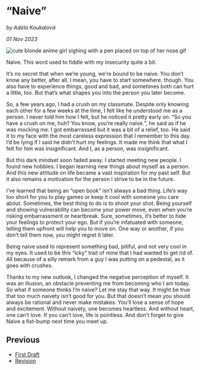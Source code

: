 # “Naive”

*by Adéla Koukalová*

*01 Nov 2023*

![cute blonde anime girl sighing with a pen placed on top of her nose.gif](https://i.pinimg.com/originals/26/55/61/2655615d0dc9bc387bc081cd8085b80f.gif)

Naive. This word used to fiddle with my insecurity quite a bit. 

It’s no secret that when we’re young, we’re bound to be naive. You don’t know any better, after all. I mean, you have to start somewhere, though. You also have to experience things, good and bad, and sometimes both can hurt a little, too. But that’s what shapes you into the person you later become.

So, a few years ago, I had a crush on my classmate. Despite only knowing each other for a few weeks at the time, I felt like he understood me as a person. I never told him how I felt, but he noticed it pretty early on.
“So you have a crush on me, huh? You know, you’re really naive.“, he said as if he was mocking me. I got embarrassed but it was a bit of a relief, too. He said it to my face with the most careless expression that I remember to this day. I’d be lying if I said he didn’t hurt my feelings. It made me think that what I felt for him was insignificant. And I, as a person, was insignificant.

But this dark mindset soon faded away. I started meeting new people. I found new hobbies. I began learning new things about myself as a person. And this new attitude on life became a vast inspiration for my past self. But it also remains a motivation for the person I strive to be in the future.

I’ve learned that being an “open book“ isn’t always a bad thing. Life’s way too short for you to play games or keep it cool with someone you care about. Sometimes, the best thing to do is to shoot your shot. Being yourself and showing vulnerability can become your power move, even when you’re risking embarrassment or heartbreak. Sure, sometimes, it’s better to hide your feelings to protect your ego. But if you’re infatuated with someone, telling them upfront will help you to move on. One way or another, if you don’t tell them now, you might regret it later.

Being naive used to represent something bad, pitiful, and not very cool in my eyes. It used to be this “icky“ trait of mine that I had wanted to get rid of. All because of a silly remark from a guy I was putting on a pedestal, as it goes with crushes.

Thanks to my new outlook, I changed the negative perception of myself. It was an illusion, an obstacle preventing me from becoming who I am today. So what if someone thinks I’m naive? Let me stay that way. It might be true that too much naivety isn’t good for you. But that doesn’t mean you should always be rational and never make mistakes. You’ll lose a sense of hope and excitement. Without naivety, one becomes heartless. And without heart, one can’t love. If you can’t love, life is pointless. And don't forget to give Naive a fist-bump next time you meet up.

## Previous
- [First Draft](https://delideer.github.io/01-one-word/first-draft.html)
- [Revision](https://delideer.github.io/01-one-word/revision.html)
